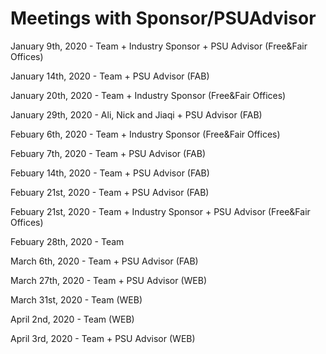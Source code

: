 # Meetings with Sponsor/PSUAdvisor
January 9th, 2020 - Team + Industry Sponsor + PSU Advisor (Free&Fair Offices)

January 14th, 2020 - Team + PSU Advisor (FAB)

January 20th, 2020 - Team + Industry Sponsor (Free&Fair Offices)

January 29th, 2020 - Ali, Nick and Jiaqi + PSU Advisor (FAB)

Febuary 6th, 2020 - Team + Industry Sponsor (Free&Fair Offices)

Febuary 7th, 2020 - Team + PSU Advisor (FAB)

Febuary 14th, 2020 - Team + PSU Advisor (FAB)

Febuary 21st, 2020 - Team + PSU Advisor (FAB)

Febuary 21st, 2020 -  Team + Industry Sponsor + PSU Advisor (Free&Fair Offices)

Febuary 28th, 2020 -  Team

March 6th, 2020 - Team + PSU Advisor (FAB)

March 27th, 2020 - Team + PSU Advisor (WEB)

March 31st, 2020 - Team (WEB)

April 2nd, 2020 - Team (WEB)

April 3rd, 2020 - Team + PSU Advisor (WEB)



